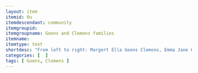 ```yaml
---
layout: item
itemid: 0u
itemdescendant: community
itemgroupid: 
itemgroupname: Goens and Clemons families 
itemname: 
itemtype: text
shortdesc: "From left to right: Margert Ella Goens Clemons, Emma Jane Goens Hollond Clemons, Laura Bell Goens Wade Patterson, Mary Elizabeth Goens Clemons"
categories: [  ]
tags: [ Goens, Clemens ]
---
```








